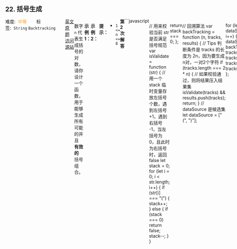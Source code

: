 <div style="font-size: 20px; margin-bottom: 15px; font-weight: bold;">22. 括号生成</div>
<div style="display: flex; font-size: 14px; justify-content: space-between;"><div><span style="margin-right: 30px;">难度:&nbsp;&nbsp;<label style="color: rgb(255, 161, 25);">中等</label></span><span style="margin-right: 30px;">标签:&nbsp;&nbsp;<code>String</code>&nbsp;<code>Backtracking</code></span></div><div><span style="margin-right: 15px;"><a href="https://leetcode.com/problems/generate-parentheses/">英文原题</a></span><span><a href="https://leetcode-cn.com/problems/generate-parentheses/">访问源站</a></span></div>
<hr style="height: 1px; margin: 1em 0px;" />
<p>数字 <code>n</code> 代表生成括号的对数，请你设计一个函数，用于能够生成所有可能的并且 <strong>有效的 </strong>括号组合。</p>

<p> </p>

<p><strong>示例 1：</strong></p>

<pre>
<strong>输入：</strong>n = 3
<strong>输出：</strong>["((()))","(()())","(())()","()(())","()()()"]
</pre>

<p><strong>示例 2：</strong></p>

<pre>
<strong>输入：</strong>n = 1
<strong>输出：</strong>["()"]
</pre>

<p> </p>

<p><strong>提示：</strong></p>

<ul>
	<li><code>1 &lt;= n &lt;= 8</code></li>
</ul>

<hr style="height: 1px; margin: 1em 0px;" />
<strong>第2次解答</strong>
```javascript

// 用来校验当前 str 是否满足括号规范
var isValidate = function (str) {
  // 用一个 stack 临时变量存放左括号个数，遇到左括号 +1，遇到右括号 -1，当左括号为 0，且此时为右括号时，返回 false
  let stack = 0;
  for (let i = 0; i < str.length; i++) {
    if (str[i] === "(") {
      stack++;
    } else {
      if (stack === 0) return false;
      stack--;
    }
  }

  return stack === 0;
};

// 回溯算法
var backTracking = function (n, tracks, results) {
  // Tips 判断条件是 tracks 的长度为 2n，因为要生成 n对，一对2个字符
  if (tracks.length === 2 * n) {
    // 如果校验通过，则将结果压入结果集
    isValidate(tracks) && results.push(tracks);
    return;
  }
  // dataSource 是候选集
  let dataSource = ["(", ")"];
  
  for (let i = 0; i < dataSource.length; i++) {
    tracks += dataSource[i];
    backTracking(n, tracks, results);
    tracks = tracks.slice(0, tracks.length - 1);
  }
};

/**
 * @param {number} n
 * @return {string[]}
 */
var generateParenthesis = function (n) {
  let results = [];
  backTracking(n, "", results);
  return results;
};
```
<hr style="height: 1px; margin: 1em 0px;" />
<strong>第1次解答</strong>
```javascript
/**
 * @param {number} n
 * @return {string[]}
 */
// 这里是括号的合法性校验，在最终 push 到 result 之前阶段完成校验逻辑
var isValidate = function (tracks) {
  // 设定一个临时变量，用于存放 ( 的个数
  let stack = 0;
  // 依次遍历字符串，遇到 ( 则计数器 +1， 遇到 ) 则计数器 -1
  for (let i = 0; i < tracks.length; i++) {
    // 遇到 (, 计数器 +1
    if (tracks[i] === "(") {
      stack++;
    } else {
      // 判断当前计数器是否为空了，如果为空了，则表示 ) 没法与 ( 配对，因此报错
      if (stack === 0) return false;
      // 如果非空，则计数器 -1
      stack--;
    }
  }
  // 最终需要计数器为空才能完美匹配
  return stack === 0;
};

// 回溯算法
var backTracking = function (n, tracks, results) {
  // 如果本次回溯的字符串值长度已经是 2n 了，则表示已经回溯结束了
  if (tracks.length === 2 * n) {
    // 校验通过则放入结果集中 result
    isValidate(tracks) && results.push(tracks);
    return;
  }
  // 这是全量的数据集
  var sourceList = ["(", ")"];
  // 遍历全部数据集元素，依次进行回溯
  for (let choice in sourceList) {
    // 选中一个元素，将其追加到路径的最后一位，然后再进行回溯
    tracks += sourceList[choice];
    // 再次对子元素进行回溯
    backTracking(n, tracks, results);
    // 回溯结束后需要回退到上一步
    tracks = tracks.slice(0, tracks.length - 1);
  }
};

var generateParenthesis = function (n) {
  // 这道题可以转换思路：求 2n 个位置，每个位置可以放置字符 （ 或者 ） ， 组成的所有括号组合中，有多少个是合法的。
  // 定义结果集
  let results = [];
  // 这次回溯变量使用字符串保存，节省空间
  let tracks = "";
  // 调用回溯
  backTracking(n, tracks, results);
  // 返回结果集
  return results;
};
```